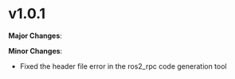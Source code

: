 # v1.0.1

**Major Changes**:

**Minor Changes**:

- Fixed the header file error in the ros2_rpc code generation tool